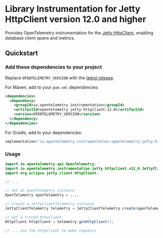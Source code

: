 # Library Instrumentation for Jetty HttpClient version 12.0 and higher

Provides OpenTelemetry instrumentation for the [Jetty HttpClient](https://www.eclipse.org/jetty/documentation/jetty-12/programming-guide/index.html#pg-client-http),
enabling database client spans and metrics.

## Quickstart

### Add these dependencies to your project

Replace `OPENTELEMETRY_VERSION` with the [latest release](https://search.maven.org/search?q=g:io.opentelemetry.instrumentation%20AND%20a:opentelemetry-jetty-httpclient-12.0).

For Maven, add to your `pom.xml` dependencies:

```xml
<dependencies>
  <dependency>
    <groupId>io.opentelemetry.instrumentation</groupId>
    <artifactId>opentelemetry-jetty-httpclient-12.0</artifactId>
    <version>OPENTELEMETRY_VERSION</version>
  </dependency>
</dependencies>
```

For Gradle, add to your dependencies:

```kotlin
implementation("io.opentelemetry.instrumentation:opentelemetry-jetty-httpclient-12.0:OPENTELEMETRY_VERSION")
```

### Usage

```java
import io.opentelemetry.api.OpenTelemetry;
import io.opentelemetry.instrumentation.jetty.httpclient.v12_0.JettyClientTelemetry;
import org.eclipse.jetty.client.HttpClient;

// ...

// Get an OpenTelemetry instance
OpenTelemetry openTelemetry = ...;

// Create a JettyClientTelemetry instance
JettyClientTelemetry telemetry = JettyClientTelemetry.create(openTelemetry);

// Get a traced HttpClient
HttpClient httpClient = telemetry.getHttpClient();

// ... use the httpClient to make requests
```
